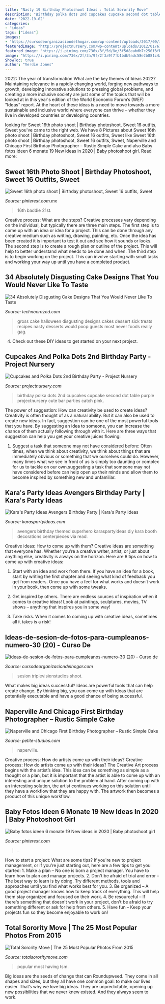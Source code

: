 ```yaml
---
title: "Nasty 19 Birthday Photoshoot Ideas : Total Sorority Move"
description: "Birthday polka dots 2nd cupcakes cupcake second dot table purple projectnursery cute bar parties catch pink"
date: "2022-10-02"
categories:
- "ideas"
tags: ["ideas"]
images:
- "https://cursodeorganizaciondelhogar.com/wp-content/uploads/2017/09/ideas-de-sesion-de-fotos-para-cumpleanos-numero-30-20.jpg"
featuredImage: "http://projectnursery.com/wp-content/uploads/2012/01/6704898115_b84b7f2f9a_o-682x1024.jpg"
featured_image: "https://i.pinimg.com/736x/3f/5d/8e/3f5d8eabdb7c250f3fb512cb30916fa6.jpg"
image: "https://i.pinimg.com/736x/2f/3a/9f/2f3a9f7fb1bdb9adc58e2b881c4a67d4.jpg"
ShowToc: true
author: "Verdie Jones"
---
```



2022: The year of transformation
What are the key themes of Ideas 2022? Maintaining relevance in a rapidly changing world, forging new pathways to growth, developing innovative solutions to pressing global problems, and creating a more inclusive society are just some of the topics that will be looked at in this year's edition of the World Economic Forum’s (WEF) "Ideas" report. At the heart of these ideas is a need to move towards a more sustainable and inclusive world where everyone can thrive – whether they live in developed countries or developing countries.

	

		
looking for Sweet 16th photo shoot | Birthday photoshoot, Sweet 16 outfits, Sweet you've came to the right web. We have 8 Pictures about Sweet 16th photo shoot | Birthday photoshoot, Sweet 16 outfits, Sweet like Sweet 16th photo shoot | Birthday photoshoot, Sweet 16 outfits, Sweet, Naperville and Chicago First Birthday Photographer – Rustic Simple Cake and also Baby fotos ideen 6 monate 19 New ideas in 2020 | Baby photoshoot girl. Read more:
		
    
## Sweet 16th Photo Shoot | Birthday Photoshoot, Sweet 16 Outfits, Sweet

<img loading=lazy src="https://i.pinimg.com/736x/2f/3a/9f/2f3a9f7fb1bdb9adc58e2b881c4a67d4.jpg" onerror="this.onerror=null;this.src='https://tse4.mm.bing.net/th?id=OIP.64xzXducawH5gFms4rhzIwHaKZ&amp;pid=15.1';" alt="Sweet 16th photo shoot | Birthday photoshoot, Sweet 16 outfits, Sweet">

_Source: pinterest.com.mx_

>16th baddie 21st. 

	

Creative process: What are the steps?
Creative processes vary depending on the individual, but typically there are three main steps. The first step is to come up with an idea or idea for a project. This can be done through any creative medium such as writing, drawing, painting, etc. Once the idea has been created it is important to test it out and see how it sounds or looks. The second step is to create a rough plan or outline of the project. This will help to better understand what needs to be done and when. The third step is to begin working on the project. This can involve starting with small tasks and working your way up until you have a completed product.

    
## 34 Absolutely Disgusting Cake Designs That You Would Never Like To Taste

<img loading=lazy src="http://www.technocrazed.com/wp-content/uploads/2013/10/Disgusting-Cake-designs-1-600x800.jpg" onerror="this.onerror=null;this.src='https://tse3.mm.bing.net/th?id=OIP.JRDFZwfUcZR6io3Np-rw0wHaJ4&amp;pid=15.1';" alt="34 Absolutely Disgusting Cake Designs That You Would Never Like To Taste">

_Source: technocrazed.com_

>gross cake halloween disgusting designs cakes dessert sick treats recipes nasty desserts would poop guests most never foods really gag. 

	

4. Check out these DIY ideas to get started on your next project.

    
## Cupcakes And Polka Dots 2nd Birthday Party - Project Nursery

<img loading=lazy src="http://projectnursery.com/wp-content/uploads/2012/01/6704898115_b84b7f2f9a_o-682x1024.jpg" onerror="this.onerror=null;this.src='https://tse1.mm.bing.net/th?id=OIP.GTXO_Uyam2guIrmcGeANCQHaLH&amp;pid=15.1';" alt="Cupcakes and Polka Dots 2nd Birthday Party - Project Nursery">

_Source: projectnursery.com_

>birthday polka dots 2nd cupcakes cupcake second dot table purple projectnursery cute bar parties catch pink. 

	

The power of suggestion: How can creativity be used to create ideas?
Creativity is often thought of as a natural ability. But it can also be used to create new ideas. In fact, suggestion can be one of the most powerful tools that you have. By suggesting an idea to someone, you can increase the chance of them actually following through with it. Here are three ways that suggestion can help you get your creative juices flowing: 
1. Suggest a task that someone may not have considered before: Often times, when we think about creativity, we think about things that are immediately obvious or something that we ourselves could do. However, many times what we see in front of us is simply too daunting or complex for us to tackle on our own.suggesting a task that someone may not have considered before can help open up their minds and allow them to become inspired by something new and unfamiliar. 

    
## Kara&#039;s Party Ideas Avengers Birthday Party | Kara&#039;s Party Ideas

<img loading=lazy src="https://karaspartyideas.com/wp-content/uploads/2016/06/Avengers-Themed-Birthday-Party-via-Karas-Party-Ideas-KarasPartyIdeas.com30.jpg" onerror="this.onerror=null;this.src='https://tse1.mm.bing.net/th?id=OIP.gMRyCBIK4HI8iXrUNA7WjwHaLH&amp;pid=15.1';" alt="Kara&#039;s Party Ideas Avengers Birthday Party | Kara&#039;s Party Ideas">

_Source: karaspartyideas.com_

>avengers birthday themed superhero karaspartyideas diy kara booth decorations centerpieces via read. 

	

Creative ideas: How to come up with them?
Creative ideas are something that everyone has. Whether you’re a creative writer, artist, or just about anything else, creativity is always on the horizon. Here are 8 tips on how to come up with creative ideas:
1. Start with an idea and work from there. If you have an idea for a book, start by writing the first chapter and seeing what kind of feedback you get from readers. Once you have a feel for what works and doesn’t work in your book, then come up with some tweaks.

2. Get inspired by others. There are endless sources of inspiration when it comes to creative ideas! Look at paintings, sculptures, movies, TV shows – anything that inspires you in some way!

3. Take risks. When it comes to coming up with creative ideas, sometimes all it takes is a risk!

    
## Ideas-de-sesion-de-fotos-para-cumpleanos-numero-30 (20) - Curso De

<img loading=lazy src="https://cursodeorganizaciondelhogar.com/wp-content/uploads/2017/09/ideas-de-sesion-de-fotos-para-cumpleanos-numero-30-20.jpg" onerror="this.onerror=null;this.src='https://tse2.mm.bing.net/th?id=OIP.rPGD28xPme0uNabgLgxnZQHaHa&amp;pid=15.1';" alt="ideas-de-sesion-de-fotos-para-cumpleanos-numero-30 (20) - Curso de">

_Source: cursodeorganizaciondelhogar.com_

>sesion triplevisionstudios shoot. 

	

What makes big ideas successful?
Ideas are powerful tools that can help create change. By thinking big, you can come up with ideas that are potentially executable and have a good chance of being successful.

    
## Naperville And Chicago First Birthday Photographer – Rustic Simple Cake

<img loading=lazy src="https://www.petite-studios.com/wp-content/uploads/2019/10/Naperville-and-Chicago-Cake-Smash-and-Newborn-Baby-Photographer_1869-1(pp_w768_h1377).jpg" onerror="this.onerror=null;this.src='https://tse2.mm.bing.net/th?id=OIP.exO8Pb3bxqbRO08VoWe_UQHaNR&amp;pid=15.1';" alt="Naperville and Chicago First Birthday Photographer – Rustic Simple Cake">

_Source: petite-studios.com_

>naperville. 

	

Creative process: How do artists come up with their ideas?
Creative process: How do artists come up with their ideas?
The Creative Art process begins with the artist’s idea. This idea can be something as simple as a thought or a plan, but it is important that the artist is able to come up with an interesting and unique solution to the problem at hand. After coming up with an interesting solution, the artist continues working on this solution until they have a workflow that they are happy with. The artwork then becomes a product of this unique workflow.

    
## Baby Fotos Ideen 6 Monate 19 New Ideas In 2020 | Baby Photoshoot Girl

<img loading=lazy src="https://i.pinimg.com/736x/3f/5d/8e/3f5d8eabdb7c250f3fb512cb30916fa6.jpg" onerror="this.onerror=null;this.src='https://tse3.mm.bing.net/th?id=OIP.jnBfAS1apmZfYYakYWhKNgAAAA&amp;pid=15.1';" alt="Baby fotos ideen 6 monate 19 New ideas in 2020 | Baby photoshoot girl">

_Source: pinterest.com_

>. 

	

How to start a project: What are some tips?
If you're new to project management, or if you're just starting out, here are a few tips to get you started: 1. Make a plan – No one is born a project manager. You have to learn how to plan and manage projects. 2. Don't be afraid of trial and error – The best way to learn is by doing. Try different methods, tools and approaches until you find what works best for you. 3. Be organized – A good project manager knows how to keep track of everything. This will help them stay organized and focused on their work. 4. Be resourceful – If there's something that doesn't work in your project, don't be afraid to try something different or ask for help from others. 5. Have fun – Keep your projects fun so they become enjoyable to work on!

    
## Total Sorority Move | The 25 Most Popular Photos From 2015

<img loading=lazy src="https://cdn.totalsororitymove.com/wp-content/uploads/2015/12/d94004121e19db221c9fbb1aeb42cd0f.jpg" onerror="this.onerror=null;this.src='https://tse2.mm.bing.net/th?id=OIP.ViAu7ZXyMcn_kUUgmQ97rQHaLH&amp;pid=15.1';" alt="Total Sorority Move | The 25 Most Popular Photos From 2015">

_Source: totalsororitymove.com_

>popular most having tsm. 

	

Big ideas are the seeds of change that can Roundupweed. They come in all shapes and sizes, but they all have one common goal: to make our lives easier. That’s why we love big ideas. They are unpredictable, opening up new possibilities that we never knew existed. And they always seem to work.

